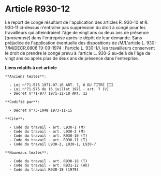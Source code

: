 # Article R930-12

Le report de congé résultant de l'application des articles R. 930-10 et R. 930-11 ci-dessus n'entraîne pas suppression du
droit à congé pour les travailleurs qui atteindraient l'âge de vingt ans ou deux ans de présence [*ancienneté*] dans
l'entreprise après le dépôt de leur demande. Sans préjudice de l'application éventuelle des dispositions de /M/L'article L.
930-7/M/DECR.0808 19-09-1974 : l'article L. 930-1//, les travailleurs conservent le droit de prendre le congé prévu à
l'article L. 930-2 au-delà de l'âge de vingt ans ou après plus de deux ans de présence dans l'entreprise.

**Liens relatifs à cet article**

	**Anciens textes**:

	  - Loi n°71-575 1971-07-16 ART. 7, 8 DU TITRE III
	  - Loi n°71-575 du 16 juillet 1971 - art. 7 (V)
	  - Décret n°71-977 1971-12-10 ART. 12

	**Codifié par**:

	  - Décret n°73-1048 1973-11-15

	**Cite**:

	  - Code du travail - art. L930-1 (M)
	  - Code du travail - art. L930-2 (M)
	  - Code du travail - art. R930-10 (T)
	  - Code du travail - art. R930-11 (T)
	  - Code du travail L930-2, L930-1, L930-7

	**Nouveaux textes**:

	  - Code du travail - art. R930-18 (T)
	  - Code du travail - art. R931-12 (Ab)
	  - Code du travail R930-18 (1979)
